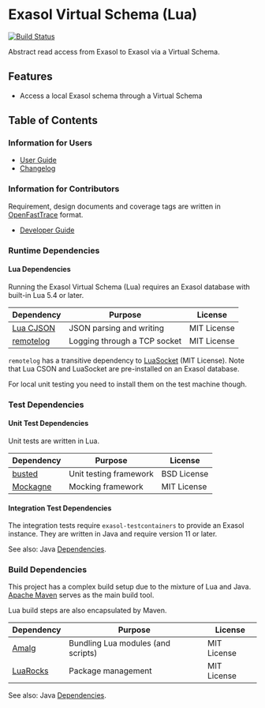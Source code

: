 # Exasol Virtual Schema (Lua)

[![Build Status](https://github.com/exasol/exasol-virtual-schema-lua/actions/workflows/ci-build.yml/badge.svg)](https://github.com/exasol/exasol-virtual-schema-lua/actions/workflows/ci-build.yml)

<!-- Reenable when Sonar is set up
[![Build Status](https://github.com/exasol/exasol-virtual-schema-lua/actions/workflows/ci-build.yml/badge.svg)](https://github.com/exasol/exasol-virtual-schema-lua/actions/workflows/ci-build.yml)

[![Quality Gate Status](https://sonarcloud.io/api/project_badges/measure?project=com.exasol%3Aexasol-virtual-schema-lua&metric=alert_status)](https://sonarcloud.io/dashboard?id=com.exasol%3Aexasol-virtual-schema-lua)

[![Security Rating](https://sonarcloud.io/api/project_badges/measure?project=com.exasol%3Aexasol-virtual-schema-lua&metric=security_rating)](https://sonarcloud.io/dashboard?id=com.exasol%3Aexasol-virtual-schema-lua)
[![Reliability Rating](https://sonarcloud.io/api/project_badges/measure?project=com.exasol%3Aexasol-virtual-schema-lua&metric=reliability_rating)](https://sonarcloud.io/dashboard?id=com.exasol%3Aexasol-virtual-schema-lua)
[![Maintainability Rating](https://sonarcloud.io/api/project_badges/measure?project=com.exasol%3Aexasol-virtual-schema-lua&metric=sqale_rating)](https://sonarcloud.io/dashboard?id=com.exasol%3Aexasol-virtual-schema-lua)
[![Technical Debt](https://sonarcloud.io/api/project_badges/measure?project=com.exasol%3Aexasol-virtual-schema-lua&metric=sqale_index)](https://sonarcloud.io/dashboard?id=com.exasol%3Aexasol-virtual-schema-lua)

[![Code Smells](https://sonarcloud.io/api/project_badges/measure?project=com.exasol%3Aexasol-virtual-schema-lua&metric=code_smells)](https://sonarcloud.io/dashboard?id=com.exasol%3Aexasol-virtual-schema-lua)
[![Coverage](https://sonarcloud.io/api/project_badges/measure?project=com.exasol%3Aexasol-virtual-schema-lua&metric=coverage)](https://sonarcloud.io/dashboard?id=com.exasol%3Aexasol-virtual-schema-lua)
[![Duplicated Lines (%)](https://sonarcloud.io/api/project_badges/measure?project=com.exasol%3Aexasol-virtual-schema-lua&metric=duplicated_lines_density)](https://sonarcloud.io/dashboard?id=com.exasol%3Aexasol-virtual-schema-lua)
[![Lines of Code](https://sonarcloud.io/api/project_badges/measure?project=com.exasol%3Aexasol-virtual-schema-lua&metric=ncloc)](https://sonarcloud.io/dashboard?id=com.exasol%3Aexasol-virtual-schema-lua)
-->

Abstract read access from Exasol to Exasol via a Virtual Schema.

## Features

* Access a local Exasol schema through a Virtual Schema

## Table of Contents

### Information for Users

* [User Guide](doc/user_guide/user_guide.md)
* [Changelog](doc/changes/changelog.md)

### Information for Contributors

Requirement, design documents and coverage tags are written in [OpenFastTrace](https://github.com/itsallcode/openfasttrace) format.

* [Developer Guide](doc/developer_guide/developer_guide.md)

### Runtime Dependencies

#### Lua Dependencies

Running the Exasol Virtual Schema (Lua) requires an Exasol database with built-in Lua 5.4 or later.

| Dependency                               | Purpose                                                | License                       |
|------------------------------------------|--------------------------------------------------------|-------------------------------|
| [Lua CJSON][luacjson]                    | JSON parsing and writing                               | MIT License                   |
| [remotelog][remotelog]                   | Logging through a TCP socket                           | MIT License                   |

`remotelog` has a transitive dependency to [LuaSocket][luasocket] (MIT License). Note that Lua CSON and LuaSocket are pre-installed on an Exasol database.

For local unit testing you need to install them on the test machine though.

[luacjson]: https://www.kyne.com.au/~mark/software/lua-cjson.php
[luasocket]: https://github.com/diegonehab/luasocket
[remotelog]: https://github.com/exasol/remotelog-lua

### Test Dependencies

#### Unit Test Dependencies

Unit tests are written in Lua. 

| Dependency           | Purpose                                                | License                       |
|----------------------|--------------------------------------------------------|-------------------------------|
| [busted][busted]     | Unit testing framework                                 | BSD License                   |
| [Mockagne][mockagne] | Mocking framework                                      | MIT License                   |

[busted]: https://lunarmodules.github.io/busted/
[mockagne]: https://github.com/vertti/mockagne

#### Integration Test Dependencies

The integration tests require `exasol-testcontainers` to provide an Exasol instance. They are written in Java and require version 11 or later.

See also: Java [Dependencies](dependencies.md).

### Build Dependencies

This project has a complex build setup due to the mixture of Lua and Java. [Apache Maven](https://maven.apache.org/) serves as the main build tool.

Lua build steps are also encapsulated by Maven.

| Dependency                                | Purpose                                                | License                       |
|-------------------------------------------|--------------------------------------------------------|-------------------------------|
| [Amalg][amalg]                            | Bundling Lua modules (and scripts)                     | MIT License                   |
| [LuaRocks][luarocks]                      | Package management                                     | MIT License                   |

[amalg]: https://github.com/siffiejoe/lua-amalg
[luarocks]: https://luarocks.org/

See also: Java [Dependencies](dependencies.md).